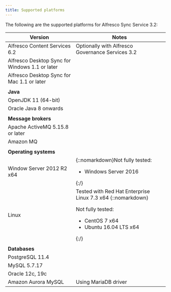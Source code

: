 ```yaml
---
title: Supported platforms
---
```


The following are the supported platforms for Alfresco Sync Service 3.2:

| Version | Notes |
| ------- | ----- |
| Alfresco Content Services 6.2 | Optionally with Alfresco Governance Services 3.2 |
| Alfresco Desktop Sync for Windows 1.1 or later | |
| Alfresco Desktop Sync for Mac 1.1 or later | |
| | |
| **Java** |
| OpenJDK 11 (64-bit) | |
| Oracle Java 8 onwards | |
| | |
| **Message brokers** |
| Apache ActiveMQ 5.15.8 or later | |
| Amazon MQ | |
| | |
| **Operating systems** |
| Window Server 2012 R2 x64 | {::nomarkdown}Not fully tested:<ul><li>Windows Server 2016</li></ul>{:/}|
| Linux | Tested with Red Hat Enterprise Linux 7.3 x64 {::nomarkdown}<p>Not fully tested:<ul><li>CentOS 7 x64</li><li>Ubuntu 16.04 LTS x64</li></ul></p>{:/} |
| | |
| **Databases** |
| PostgreSQL 11.4 | |
| MySQL 5.7.17 | |
| Oracle 12c, 19c | |
| Amazon Aurora MySQL | Using MariaDB driver |
